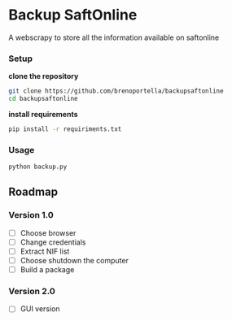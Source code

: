 # Backup SaftOnline
A webscrapy to store all the information available on saftonline

### Setup
**clone the repository**
```bash
git clone https://github.com/brenoportella/backupsaftonline
cd backupsaftonline
```

**install requirements**
```bash
pip install -r requiriments.txt
```

### Usage
```bash
python backup.py
```

## Roadmap
### Version 1.0
- [ ] Choose browser
- [ ] Change credentials
- [ ] Extract NIF list
- [ ] Choose shutdown the computer
- [ ] Build a package

### Version 2.0
- [ ] GUI version